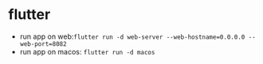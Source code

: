# flutter

* run app on web:`flutter run -d web-server --web-hostname=0.0.0.0 --web-port=8082`
* run app on macos: `flutter run -d macos`